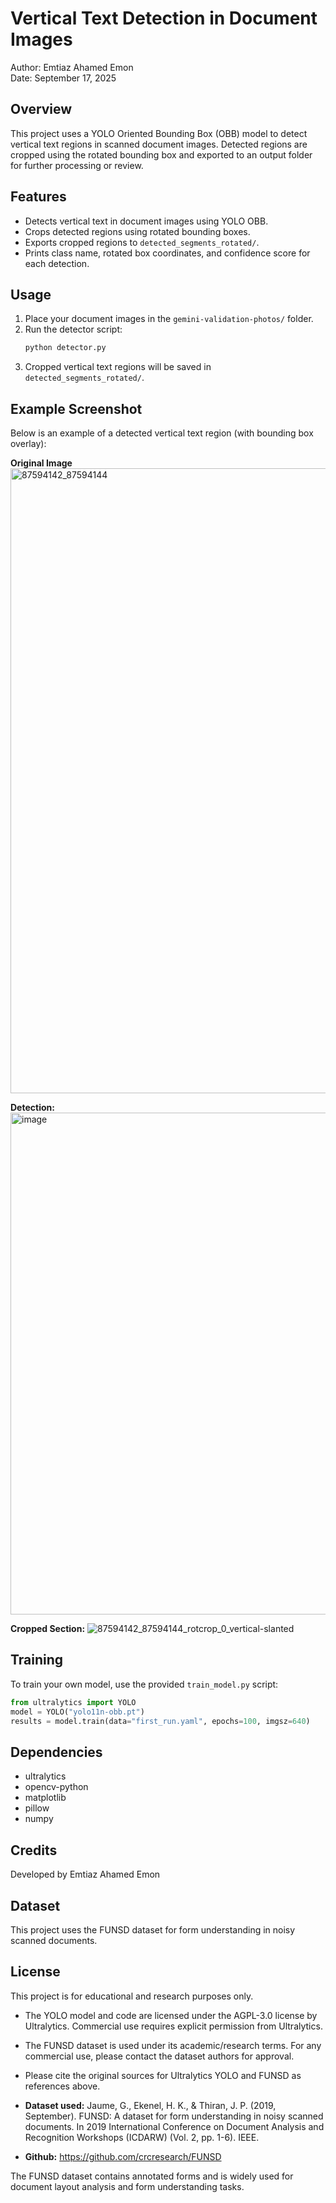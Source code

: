 # Vertical Text Detection in Document Images

Author: Emtiaz Ahamed Emon  
Date: September 17, 2025

## Overview
This project uses a YOLO Oriented Bounding Box (OBB) model to detect vertical text regions in scanned document images. Detected regions are cropped using the rotated bounding box and exported to an output folder for further processing or review.

## Features
- Detects vertical text in document images using YOLO OBB.
- Crops detected regions using rotated bounding boxes.
- Exports cropped regions to `detected_segments_rotated/`.
- Prints class name, rotated box coordinates, and confidence score for each detection.

## Usage
1. Place your document images in the `gemini-validation-photos/` folder.
2. Run the detector script:
   ```bash
   python detector.py
   ```
3. Cropped vertical text regions will be saved in `detected_segments_rotated/`.

## Example Screenshot
Below is an example of a detected vertical text region (with bounding box overlay):

**Original Image**
<img width="774" height="1000" alt="87594142_87594144" src="https://github.com/user-attachments/assets/2e0bdd40-f7c3-4488-9c1e-6b8198f8fda5" />

**Detection:**
<img width="600" height="803" alt="image" src="https://github.com/user-attachments/assets/007b5cef-aa8d-4918-baa1-22f1e396a3b3" />


**Cropped Section:**
![87594142_87594144_rotcrop_0_vertical-slanted](https://github.com/user-attachments/assets/235a3837-e985-419a-94e6-5515e17d06d5)


## Training
To train your own model, use the provided `train_model.py` script:
```python
from ultralytics import YOLO
model = YOLO("yolo11n-obb.pt")
results = model.train(data="first_run.yaml", epochs=100, imgsz=640)
```

## Dependencies
- ultralytics
- opencv-python
- matplotlib
- pillow
- numpy

## Credits
Developed by Emtiaz Ahamed Emon

## Dataset

This project uses the FUNSD dataset for form understanding in noisy scanned documents.


## License

This project is for educational and research purposes only.

- The YOLO model and code are licensed under the AGPL-3.0 license by Ultralytics. Commercial use requires explicit permission from Ultralytics.
- The FUNSD dataset is used under its academic/research terms. For any commercial use, please contact the dataset authors for approval.
- Please cite the original sources for Ultralytics YOLO and FUNSD as references above.


- **Dataset used:**
  Jaume, G., Ekenel, H. K., & Thiran, J. P. (2019, September). FUNSD: A dataset for form understanding in noisy scanned documents. In 2019 International Conference on Document Analysis and Recognition Workshops (ICDARW) (Vol. 2, pp. 1-6). IEEE.
- **Github:**
  https://github.com/crcresearch/FUNSD

The FUNSD dataset contains annotated forms and is widely used for document layout analysis and form understanding tasks.
